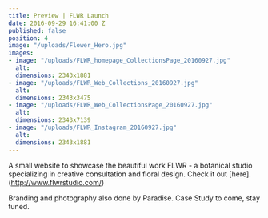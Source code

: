 ```yaml
---
title: Preview | FLWR Launch
date: 2016-09-29 16:41:00 Z
published: false
position: 4
image: "/uploads/Flower_Hero.jpg"
images:
- image: "/uploads/FLWR_homepage_CollectionsPage_20160927.jpg"
  alt: 
  dimensions: 2343x1881
- image: "/uploads/FLWR_Web_Collections_20160927.jpg"
  alt: 
  dimensions: 2343x3475
- image: "/uploads/FLWR_Web_CollectionsPage_20160927.jpg"
  alt: 
  dimensions: 2343x7139
- image: "/uploads/FLWR_Instagram_20160927.jpg"
  alt: 
  dimensions: 2343x1881
---
```


A small website to showcase the beautiful work FLWR - a botanical studio specializing in creative consultation and floral design. Check it out [here].(http://www.flwrstudio.com/)


Branding and photography also done by Paradise. Case Study to come, stay tuned.

